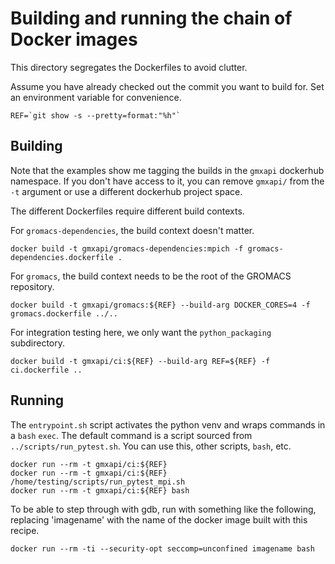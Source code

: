 # Building and running the chain of Docker images

This directory segregates the Dockerfiles to avoid clutter.

Assume you have already checked out the commit you want to build for.
Set an environment variable for convenience.

    REF=`git show -s --pretty=format:"%h"`

## Building

Note that the examples show me tagging the builds in the `gmxapi` dockerhub namespace.
If you don't have access to it, you can remove `gmxapi/` from the `-t` argument or use
a different dockerhub project space.

The different Dockerfiles require different build contexts.

For `gromacs-dependencies`, the build context doesn't matter.

    docker build -t gmxapi/gromacs-dependencies:mpich -f gromacs-dependencies.dockerfile .

For `gromacs`, the build context needs to be the root of the GROMACS repository.

    docker build -t gmxapi/gromacs:${REF} --build-arg DOCKER_CORES=4 -f gromacs.dockerfile ../..

For integration testing here, we only want the `python_packaging` subdirectory.

    docker build -t gmxapi/ci:${REF} --build-arg REF=${REF} -f ci.dockerfile ..

## Running

The `entrypoint.sh` script activates the python venv and wraps commands in a `bash` `exec`.
The default command is a script sourced from `../scripts/run_pytest.sh`. You can use this,
other scripts, `bash`, etc.

    docker run --rm -t gmxapi/ci:${REF}
    docker run --rm -t gmxapi/ci:${REF} /home/testing/scripts/run_pytest_mpi.sh
    docker run --rm -t gmxapi/ci:${REF} bash

To be able to step through with gdb, run with something like the following, replacing
'imagename' with the name of the docker image built with this recipe.

    docker run --rm -ti --security-opt seccomp=unconfined imagename bash
